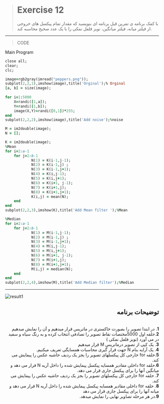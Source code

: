 > # Exercise 12
>با کمک برنامه ی تمرین قبل برنامه ای بنویسید که مقدار تمام پیکسل های خروجی از فیلتر میانه، 
فیلتر میانگین، نویز فلفل نمکی را با یک عدد صحیح محاسبه کند.
***
>CODE

Main Program
```ruby
close all;
clear;
clc;

image=rgb2gray(imread("peppers.png"));
subplot(2,2,1),imshow(image),title('Orginal');% Orginal 
[a, b] = size(image);
 
for i=1:5000
    X=randi([1,a]);
    Y=randi([1,b]);
    image(X,Y)=randi([0,1])*255;
end
subplot(2,2,2),imshow(image),title('Add noise');%noise 

M = im2double(image);
N = [];

K = im2double(image);
%Mean 
for i=2:a-1
    for j=2:b-1
            N(1) = K(i-1,j-1);
            N(2) = K(i-1,j) ;
            N(3) = K(i-1,j+1);
            N(4) = K(i,j-1);
            N(5) = K(i,j+1);
            N(6) = K(i+1, j-1);
            N(7) = K(i+1,j);
            N(8) = K(i+1,j+1);
            K(i,j) = mean(N);
    end
end 
subplot(2,2,3),imshow(K),title('Add Mean filter ');%Mean 

%Median
for i=2:a-1
    for j=2:b-1
            N(1) = M(i-1,j-1);
            N(2) = M(i-1,j) ;
            N(3) = M(i-1,j+1);
            N(4) = M(i,j-1);
            N(5) = M(i,j+1);
            N(6) = M(i+1, j-1);
            N(7) = M(i+1,j);
            N(8) = M(i+1,j+1);
            M(i,j) = median(N);
    end
end 
subplot(2,2,4),imshow(M),title('Add Median filter');%Median
```
****
![result1](https://user-images.githubusercontent.com/79658260/115952154-b6770f00-a4f9-11eb-8e10-71bc0d7635d7.png)





<div dir="rtl">
<h2>توضیحات برنامه</h2> <br />
<b>1</b>. در ابتدا تصویر را بصورت خاکستری در ماتریس قرار میدهیم و آن را نمایش میدهیم <br />
<b>2</b>.حلقه اول  5000مختصات نقاط تصویر را تصادفی انتخاب کرده و  به رنگ سیاه و سفید در می آورد (نویز فلفل نمکی )<br /> 
<b>3</b>. یک کپی از تصویر درماتریس M قرار میدهیم <br />
<b>4</b>. یک آرایه بنام N جهت قرار گیری محاسبات همسایگی تعریف میکنیم.<br />   
<b>5</b>.حلقه for خارجی کل پیکسلهای تصویر را بجز یک ردیف حاشیه عکس را پیمایش می کند.<br />
<b>6</b>.حلقه for داخلی مقادیر همسایه پیکسل پیمایش شده را داخل آریه N قرار می دهد و میانگین  آنها را برای پیکسل جاری قرار می دهد.<br />
<b>7</b>. حلقه for خارجی کل پیکسلهای تصویر را بجز یک ردیف حاشیه عکس را پیمایش می کند.<br />
<b>8</b>. حلقه for داخلی مقادیر همسایه پیکسل پیمایش شده را داخل آریه N قرار می دهد و میانه آنها را برای پیکسل جاری قرار می دهد<br />
<b>9</b>.در هر مرحله تصاویر نهایی را نمایش میدهد.<br />
</div>


